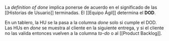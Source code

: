 La *definition of done* implica ponerse de acuerdo en el significado de las [[Historias de Usuario]] terminadas. El [[Equipo Ágil]] determina el **DOD**. 

En un tablero, la HU se la pasa a la columna *done* solo si cumple el DOD. Las HUs en *done* se muestra al cliente en la siguiente entrega, y si el cliente no las valida entonces vuelven a la columna *to-do* o al [[Product Backlog]].